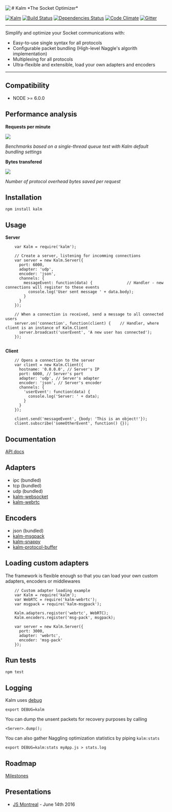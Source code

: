 <img align="left" src="http://i231.photobucket.com/albums/ee109/FeD135/kalm_logo_bolded.png">
# Kalm
*The Socket Optimizer*

[![Kalm](https://img.shields.io/npm/v/kalm.svg)](https://www.npmjs.com/package/kalm)
[![Build Status](https://travis-ci.org/fed135/Kalm.svg?branch=master)](https://travis-ci.org/fed135/Kalm)
[![Dependencies Status](https://david-dm.org/fed135/Kalm.svg)](https://www.npmjs.com/package/kalm)
[![Code Climate](https://codeclimate.com/github/fed135/Kalm/badges/gpa.svg)](https://codeclimate.com/github/fed135/Kalm)
[![Gitter](https://img.shields.io/gitter/room/fed135/kalm.svg)](https://gitter.im/fed135/Kalm)

---

Simplify and optimize your Socket communications with:

- Easy-to-use single syntax for all protocols
- Configurable packet bundling (High-level Naggle's algorith implementation)
- Multiplexing for all protocols
- Ultra-flexible and extensible, load your own adapters and encoders

---

## Compatibility

 * NODE >= 6.0.0


## Performance analysis

**Requests per minute**

<img src="http://i231.photobucket.com/albums/ee109/FeD135/perf_v100.png">

*Benchmarks based on a single-thread queue test with Kalm default bundling settings*

**Bytes transfered**

<img src="http://i231.photobucket.com/albums/ee109/FeD135/transfered_v100.png">

*Number of protocol overhead bytes saved per request*


## Installation

    npm install kalm


## Usage

**Server**

```node
    var Kalm = require('kalm');

    // Create a server, listening for incomming connections
    var server = new Kalm.Server({
      port: 6000,
      adapter: 'udp',
      encoder: 'json',
      channels: {
        messageEvent: function(data) {               // Handler - new connections will register to these events
          console.log('User sent message ' + data.body);
        }
      }
    });

    // When a connection is received, send a message to all connected users
    server.on('connection', function(client) {    // Handler, where client is an instance of Kalm.Client
      server.broadcast('userEvent', 'A new user has connected');  
    });
    
```

**Client**

```node
    // Opens a connection to the server
    var client = new Kalm.Client({
      hostname: '0.0.0.0', // Server's IP
      port: 6000, // Server's port
      adapter: 'udp', // Server's adapter
      encoder: 'json', // Server's encoder
      channels: {
        'userEvent': function(data) {
          console.log('Server: ' + data);
        }
      }
    });

    client.send('messageEvent', {body: 'This is an object!'}); 
    client.subscribe('someOtherEvent', function() {});

```
## Documentation

[API docs](https://fed135.github.io/kalm.github.io)


## Adapters

- ipc (bundled)
- tcp (bundled)
- udp (bundled)
- [kalm-websocket](https://github.com/fed135/kalm-websocket)
- [kalm-webrtc](https://github.com/fed135/kalm-webrtc)


## Encoders

- json (bundled)
- [kalm-msgpack](https://github.com/fed135/kalm-msgpack)
- [kalm-snappy](https://github.com/fed135/kalm-snappy)
- [kalm-protocol-buffer](https://github.com/fed135/kalm-msgpack)


## Loading custom adapters

The framework is flexible enough so that you can load your own custom adapters, encoders or middlewares

```node
    // Custom adapter loading example
    var Kalm = require('kalm');
    var WebRTC = require('kalm-webrtc');
    var msgpack = require('kalm-msgpack');

    Kalm.adapters.register('webrtc', WebRTC);
    Kalm.encoders.register('msg-pack', msgpack);

    var server = new Kalm.Server({
      port: 3000,
      adapter: 'webrtc',
      encoder: 'msg-pack'
    });
```


## Run tests

    npm test


## Logging

Kalm uses [debug](https://github.com/visionmedia/debug)

    export DEBUG=kalm

You can dump the unsent packets for recovery purposes by calling

    <Server>.dump();

You can also gather Naggling optimization statistics by piping `kalm:stats`

    export DEBUG=kalm:stats myApp.js > stats.log


## Roadmap

[Milestones](https://github.com/fed135/Kalm/milestones)


## Presentations

- [JS Montreal](http://www.meetup.com/js-montreal/events/224538913/) - June 14th 2016
